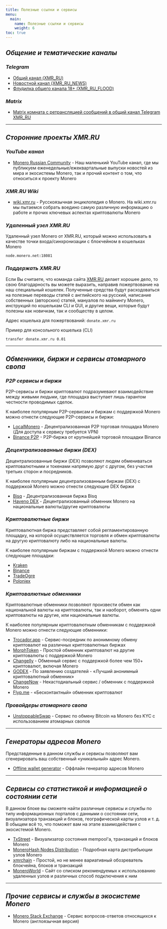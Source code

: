 ```yaml
---
title: Полезные ссылки и сервисы
menu:
  main:
    name: Полезные ссылки и сервисы
    weight: 6
toc: true
---
```


## _Общение и тематические каналы_

### _Telegram_
- [Общий канал (XMR_RU)](https://t.me/xmr_ru)
- [Новостной канал (XMR_RU_NEWS)](https://t.me/xmr_ru_news)
- [Флудилка общего канала 18+ (XMR_RU_FLOOD)](https://t.me/XMR_RU_FLOOD)

### _Matrix_
- [Matrix комната c ретрансляцией сообщений в общий канал Telegram XMR_RU](https://riot.im/app/#/room/#xmr.ru:matrix.org)

---

## _Сторонние проекты XMR.RU_

### _YouTube канал_
- [Monero Russian Community](https://www.youtube.com/channel/UChZc5PLsbP5zeFrmOYMKGmA) - Наш маленький YouTube канал, где мы публикуем еженедельные/ежеквартальные выпуски новостей из мира и экосистемы Monerо, так и прочий контент о том, что относиться к проекту Monero

### _XMR.RU Wiki_
- [wiki.xmr.ru](https://wiki.xmr.ru/) - Русскоязычная энциклопедия о Monero. На wiki.xmr.ru мы пытаемся собрать воедино самую различную информацию о работе и прочих ключевых аспектах криптовалюты Monero

### _Удаленный узел XMR.RU_
Удаленный узел Monero от XMR.RU, который можно использовать в качестве точки входа/синхронизации с блокчейном в кошельках Monero
```
node.monero.net:18081
```

### _Поддержать XMR.RU_

Если Вы считаете, что команда сайта [XMR.RU](https://xmr.ru) делает хорошее дело, то свою благодарность вы можете выразить, направив пожертвование на наш специальный кошелек. Полученные средства будут расходоваться на полезные переводы статей с английского на русский, написание собственных (авторских) статей, мануалов по майнингу Monero, инструкций по кошелькам CLI и GUI, и другие вещи, которые будут полезны как новичкам, так и сообществу в целом.

Адрес кошелька для пожертвований: `donate.xmr.ru`

Пример для консольного кошелька (CLI)
```
transfer donate.xmr.ru 0.01
```

---

## _Обменники, биржи и сервисы атомарного свопа_

### _P2P cервисы и биржи_

P2P-сервисы и биржи криптовалют подразумевают взаимодействие между живыми людьми, где площадка выступает лишь гарантом честности проводимых сделок.

К наиболее популярным P2P-сервисам и биржам с поддержкой Monero можно отнести следующие P2P-сервисы и биржи:
- [LocalMonero](https://localmonero.co/) - Децентрализованная P2P торговая площадка Monero (Для доступа к сервису требуется VPN)
- [Binance P2P](https://p2p.binance.com) - P2P-биржа от крупнейшей торговой площадки Binance

### _Децентрализованные биржи (DEX)_

Децентрализованные биржи (DEX) позволяют людям обмениваться криптовалютными и токенами напрямую друг с другом, без участия третьих сторон и посредников.

К наиболее популярным децентрализованным биржам (DEX) с поддержкой Monero можно отнести следующие DEX биржи
- [Bisq](https://bisq.network/) - Децентрализованная биржа Bisq
- [Haveno DEX](https://haveno.exchange/) - Децентрализованный обменник Monero на национальные валюты/другие криптовалюты

### _Криптовалютные биржи_

Криптовалютная биржа представляет собой регламентированную площадку, на которой осуществляется торговля и обмен криптовалюты на другую криптовалюту либо на национальные валюты.

К наиболее популярным биржам с поддержкой Monero можно отнести следующие площадки:
- [Kraken](https://www.kraken.com/)
- [Binance](https://www.binance.com/)
- [TradeOgre](https://tradeogre.com/)
- [Poloniex](https://poloniex.com/)

### _Криптовалютные обменники_

Криптовалютные обменники позволяют произвести обмен как национальной валюты на криптовалюты, так и наоборот, обменять одни криптовалюты на другие, или национальные валюты.

К наиболее популярным криптовалютным обменникам с поддержкой Monero можно отнести следующие обменники:
- [Trocador.app](Trocador.app) - Сервис-посредник по анонимному обмену криптовалют на различных криптовалютных биржах
- [MorphToken](https://www.morphtoken.com/) - Простой обменник криптовалют на другие криптовалюты с поддержкой Monero
- [Changelly](https://changelly.com/) - Обменный сервис с поддержкой более чем 150+ криптовалют, включая Monero
- [GODEX](https://godex.io/) - По заявлению создателей - «Лучший анонимный криптовалютный обменник»
- [ChangeNow](https://changenow.io/) - Некастодиальный сервис / обменник с поддержкой Monero
- [Flyp.me](https://flyp.me/) - «Бесконтактный» обменник криптовалют

### _Провайдеры атомарного свопа_

- [UnstoppableSwap](https://unstoppableswap.net/) - Сервис по обмену Bitcoin на Monero без KYC с использованием атомарных свопов

---

## _Генераторы адресов Monero_

Представденные в данном службы и сервисы позволяют вам сгенерировать ваш собственный «уникальный» адрес Monero.

- [Offline wallet generator](https://moneroaddress.org/) - Оффлайн генератор адресов Monero

---

## _Сервисы со статистикой и информацией о состоянии сети_

В данном блоке вы сможете найти различные сервисы и службы по типу информационных порталов с данными о состоянии сети, визуализатора транзакций и блоков, географической карты узлов и т. д. В обыщем всё то, что поможет вам на этапе взаимодействия с экосистемой Monero.

- [TxStreet](https://txstreet.com/v/xmr) - Визуализатор состояния mempool'a, транзакций и блоков Monero
- [MoneroHash Nodes Distribution](https://monerohash.com/nodes-distribution.html) - Подробная карта дистрибьюции узлов Monero
- [xmrchain](https://xmrchain.net/) - Простой, но не менее вариативный обозреватель блокчейна, блоков и транзакций
- [MoneroWorld](https://moneroworld.com/) - Сайт со списком рекомендуемых к использованию удаленных узлов и различных способ подключения к ним

---

## _Прочие сервисы и службы в экосистеме Monero_
- [Monero Stack Exchange](https://monero.stackexchange.com/) - Сервис вопросов-ответов относящихся к Monero (англоязычная версия)
